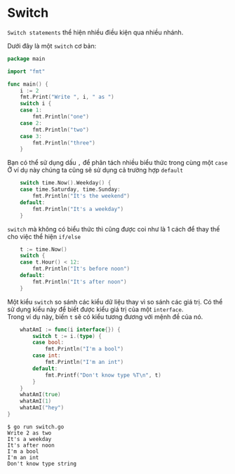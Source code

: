 # Switch

`Switch statements` thể hiện nhiều điều kiện qua nhiều nhánh.

Dưới đây là một `switch` cơ bản:
```go
package main

import "fmt"

func main() {
    i := 2
    fmt.Print("Write ", i, " as ")
    switch i {
    case 1:
        fmt.Println("one")
    case 2:
        fmt.Println("two")
    case 3:
        fmt.Println("three")
    }
```

Bạn có thể sử dụng dấu `,` để phân tách nhiều biểu thức trong cùng một `case`</br>
Ở ví dụ này chúng ta cũng sẽ sử dụng cả trường hợp `default`
```go
    switch time.Now().Weekday() {
    case time.Saturday, time.Sunday:
        fmt.Println("It's the weekend")
    default:
        fmt.Println("It's a weekday")
    }
```

`switch` mà không có biểu thức thì cũng được coi như là 1 cách để thay thế cho việc thể hiện `if/else`
```go
    t := time.Now()
    switch {
    case t.Hour() < 12:
        fmt.Println("It's before noon")
    default:
        fmt.Println("It's after noon")
    }
```
Một kiểu `switch` so sánh các kiểu dữ liệu thay vì so sánh các giá trị. Có thể sử dụng kiểu này để biết được kiểu giá trị của một `interface`.</br>
Trong ví dụ này, biến `t` sẽ có kiểu tương đương với mệnh đề của nó.
```go
    whatAmI := func(i interface{}) {
        switch t := i.(type) {
        case bool:
            fmt.Println("I'm a bool")
        case int:
            fmt.Println("I'm an int")
        default:
            fmt.Printf("Don't know type %T\n", t)
        }
    }
    whatAmI(true)
    whatAmI(1)
    whatAmI("hey")
}
```
```syntax{1}
$ go run switch.go 
Write 2 as two
It's a weekday
It's after noon
I'm a bool
I'm an int
Don't know type string
```